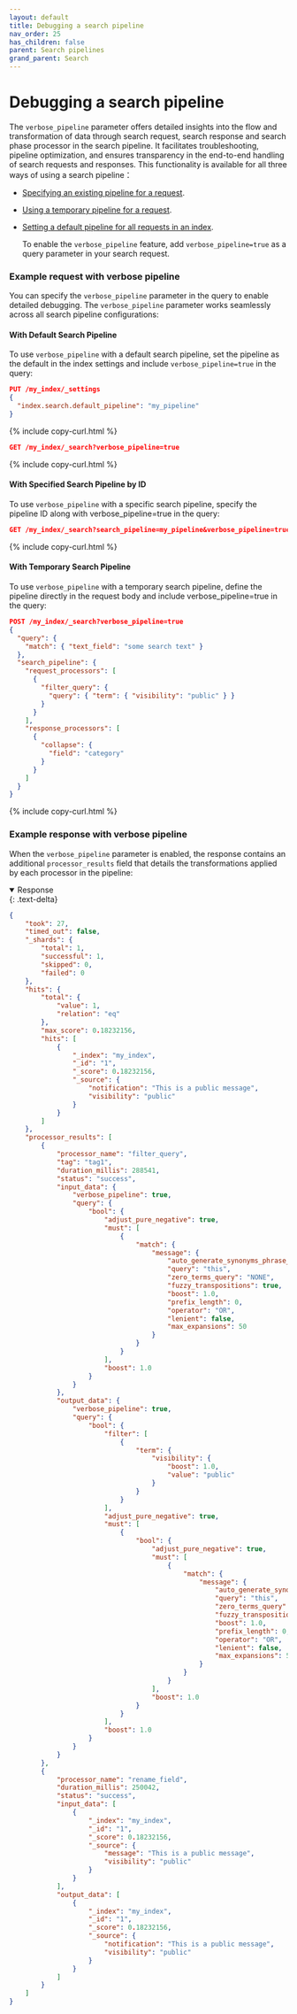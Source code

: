 ```yaml
---
layout: default
title: Debugging a search pipeline
nav_order: 25
has_children: false
parent: Search pipelines
grand_parent: Search
---
```



# Debugging a search pipeline

The `verbose_pipeline` parameter offers detailed insights into the flow and transformation of data through search request, search response and search phase processor in the search pipeline. It facilitates troubleshooting, pipeline optimization, and ensures transparency in the end-to-end handling of search requests and responses. This functionality is available for all three ways of using a search pipeline：

- [Specifying an existing pipeline for a request]({{site.url}}{{site.baseurl}}/search-plugins/search-pipelines/using-search-pipeline/#specifying-an-existing-search-pipeline-for-a-request).

- [Using a temporary pipeline for a request]({{site.url}}{{site.baseurl}}/search-plugins/search-pipelines/using-search-pipeline/#using-a-temporary-search-pipeline-for-a-request).

- [Setting a default pipeline for all requests in an index]({{site.url}}{{site.baseurl}}/search-plugins/search-pipelines/using-search-pipeline/#default-search-pipeline).

  To enable the `verbose_pipeline` feature, add `verbose_pipeline=true` as a query parameter in your search request.

### Example request with verbose pipeline

You can specify the `verbose_pipeline` parameter in the query to enable detailed debugging. The `verbose_pipeline` parameter works seamlessly across all search pipeline configurations:

#### With Default Search Pipeline

To use `verbose_pipeline` with a default search pipeline, set the pipeline as the default in the index settings and include `verbose_pipeline=true` in the query:

```json
PUT /my_index/_settings
{
  "index.search.default_pipeline": "my_pipeline"
}
```
{% include copy-curl.html %}

```json
GET /my_index/_search?verbose_pipeline=true
```
{% include copy-curl.html %}

#### With Specified Search Pipeline by ID
To use `verbose_pipeline` with a specific search pipeline, specify the pipeline ID along with verbose_pipeline=true in the query:
```json
GET /my_index/_search?search_pipeline=my_pipeline&verbose_pipeline=true
```
{% include copy-curl.html %}

#### With Temporary Search Pipeline
To use `verbose_pipeline` with a temporary search pipeline, define the pipeline directly in the request body and include verbose_pipeline=true in the query:
```json
POST /my_index/_search?verbose_pipeline=true
{
  "query": {
    "match": { "text_field": "some search text" }
  },
  "search_pipeline": {
    "request_processors": [
      {
        "filter_query": {
          "query": { "term": { "visibility": "public" } }
        }
      }
    ],
    "response_processors": [
      {
        "collapse": {
          "field": "category"
        }
      }
    ]
  }
}
```
{% include copy-curl.html %}
### Example response with verbose pipeline

When the `verbose_pipeline` parameter is enabled, the response contains an additional `processor_results` field that details the transformations applied by each processor in the pipeline:

<details open markdown="block">
  <summary>
    Response
  </summary>
  {: .text-delta}

```json
{
    "took": 27,
    "timed_out": false,
    "_shards": {
        "total": 1,
        "successful": 1,
        "skipped": 0,
        "failed": 0
    },
    "hits": {
        "total": {
            "value": 1,
            "relation": "eq"
        },
        "max_score": 0.18232156,
        "hits": [
            {
                "_index": "my_index",
                "_id": "1",
                "_score": 0.18232156,
                "_source": {
                    "notification": "This is a public message",
                    "visibility": "public"
                }
            }
        ]
    },
    "processor_results": [
        {
            "processor_name": "filter_query",
            "tag": "tag1",
            "duration_millis": 288541,
            "status": "success",
            "input_data": {
                "verbose_pipeline": true,
                "query": {
                    "bool": {
                        "adjust_pure_negative": true,
                        "must": [
                            {
                                "match": {
                                    "message": {
                                        "auto_generate_synonyms_phrase_query": true,
                                        "query": "this",
                                        "zero_terms_query": "NONE",
                                        "fuzzy_transpositions": true,
                                        "boost": 1.0,
                                        "prefix_length": 0,
                                        "operator": "OR",
                                        "lenient": false,
                                        "max_expansions": 50
                                    }
                                }
                            }
                        ],
                        "boost": 1.0
                    }
                }
            },
            "output_data": {
                "verbose_pipeline": true,
                "query": {
                    "bool": {
                        "filter": [
                            {
                                "term": {
                                    "visibility": {
                                        "boost": 1.0,
                                        "value": "public"
                                    }
                                }
                            }
                        ],
                        "adjust_pure_negative": true,
                        "must": [
                            {
                                "bool": {
                                    "adjust_pure_negative": true,
                                    "must": [
                                        {
                                            "match": {
                                                "message": {
                                                    "auto_generate_synonyms_phrase_query": true,
                                                    "query": "this",
                                                    "zero_terms_query": "NONE",
                                                    "fuzzy_transpositions": true,
                                                    "boost": 1.0,
                                                    "prefix_length": 0,
                                                    "operator": "OR",
                                                    "lenient": false,
                                                    "max_expansions": 50
                                                }
                                            }
                                        }
                                    ],
                                    "boost": 1.0
                                }
                            }
                        ],
                        "boost": 1.0
                    }
                }
            }
        },
        {
            "processor_name": "rename_field",
            "duration_millis": 250042,
            "status": "success",
            "input_data": [
                {
                    "_index": "my_index",
                    "_id": "1",
                    "_score": 0.18232156,
                    "_source": {
                        "message": "This is a public message",
                        "visibility": "public"
                    }
                }
            ],
            "output_data": [
                {
                    "_index": "my_index",
                    "_id": "1",
                    "_score": 0.18232156,
                    "_source": {
                        "notification": "This is a public message",
                        "visibility": "public"
                    }
                }
            ]
        }
    ]
}
```
</details>